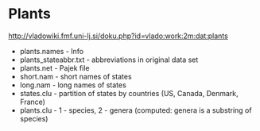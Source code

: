 # Plants

http://vladowiki.fmf.uni-lj.si/doku.php?id=vlado:work:2m:dat:plants

- plants.names - Info
- plants_stateabbr.txt - abbreviations in original data set
- plants.net - Pajek file
- short.nam - short names of states
- long.nam - long names of states
- states.clu - partition of states by countries (US, Canada, Denmark, France)
- plants.clu - 1 - species, 2 - genera (computed: genera is a substring of species)
